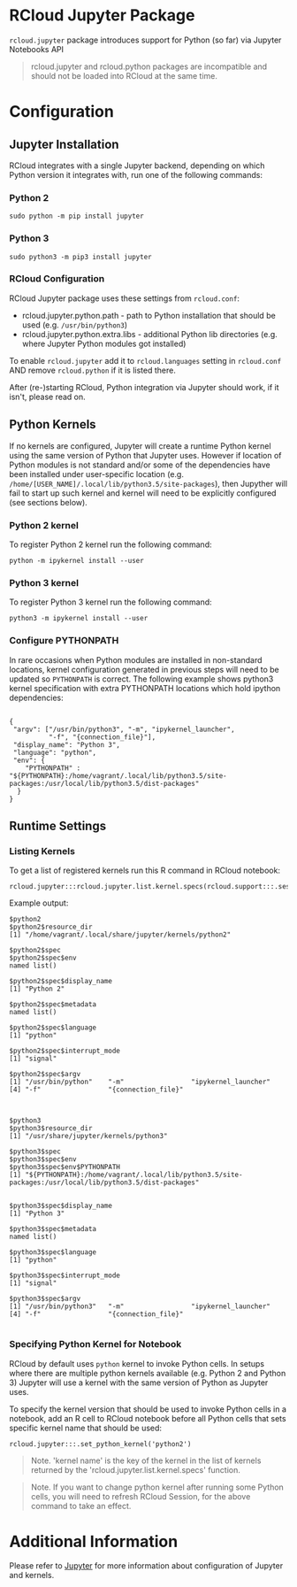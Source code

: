 # RCloud Jupyter Package

`rcloud.jupyter` package introduces support for Python (so far) via Jupyter Notebooks API

> rcloud.jupyter and rcloud.python packages are incompatible and should not be loaded into RCloud at the same time.

# Configuration

## Jupyter Installation

RCloud integrates with a single Jupyter backend, depending on which Python version it integrates with, run one of the following commands:

### Python 2

```{bash}
sudo python -m pip install jupyter
```

### Python 3

```{bash}
sudo python3 -m pip3 install jupyter
```

### RCloud Configuration

RCloud Jupyter package uses these settings from `rcloud.conf`:

 * rcloud.jupyter.python.path - path to Python installation that should be used (e.g. `/usr/bin/python3`)
 * rcloud.jupyter.python.extra.libs - additional Python lib directories (e.g. where Jupyter Python modules got installed)

To enable `rcloud.jupyter` add it to `rcloud.languages` setting in `rcloud.conf` AND remove `rcloud.python` if it is listed there.

After (re-)starting RCloud, Python integration via Jupyter should work, if it isn't, please read on.


## Python Kernels

If no kernels are configured, Jupyter will create a runtime Python kernel using the same version of Python that Jupyter uses. However if location of Python modules is not standard and/or some of the dependencies have been installed under user-specific location (e.g. `/home/[USER_NAME]/.local/lib/python3.5/site-packages`), then Jupyther will fail to start up such kernel and kernel will need to be explicitly configured (see sections below).



### Python 2 kernel

To register Python 2 kernel run the following command:

```{bash}
python -m ipykernel install --user
```

### Python 3 kernel

To register Python 3 kernel run the following command:

```{bash}
python3 -m ipykernel install --user
```

### Configure PYTHONPATH

In rare occasions when Python modules are installed in non-standard locations, kernel configuration generated in previous steps will need to be updated so `PYTHONPATH` is correct. The following example shows python3 kernel specification with extra PYTHONPATH locations which hold ipython dependencies:

```{json}

{
 "argv": ["/usr/bin/python3", "-m", "ipykernel_launcher",
          "-f", "{connection_file}"],
 "display_name": "Python 3",
 "language": "python",
 "env": {
    "PYTHONPATH" : "${PYTHONPATH}:/home/vagrant/.local/lib/python3.5/site-packages:/usr/local/lib/python3.5/dist-packages"
  }
}

```

## Runtime Settings

### Listing Kernels

To get a list of registered kernels run this R command in RCloud notebook:
```{R}
rcloud.jupyter:::rcloud.jupyter.list.kernel.specs(rcloud.support:::.session) 
```
Example output:
```{R}
$python2
$python2$resource_dir
[1] "/home/vagrant/.local/share/jupyter/kernels/python2"

$python2$spec
$python2$spec$env
named list()

$python2$spec$display_name
[1] "Python 2"

$python2$spec$metadata
named list()

$python2$spec$language
[1] "python"

$python2$spec$interrupt_mode
[1] "signal"

$python2$spec$argv
[1] "/usr/bin/python"    "-m"                 "ipykernel_launcher"
[4] "-f"                 "{connection_file}"



$python3
$python3$resource_dir
[1] "/usr/share/jupyter/kernels/python3"

$python3$spec
$python3$spec$env
$python3$spec$env$PYTHONPATH
[1] "${PYTHONPATH}:/home/vagrant/.local/lib/python3.5/site-packages:/usr/local/lib/python3.5/dist-packages"


$python3$spec$display_name
[1] "Python 3"

$python3$spec$metadata
named list()

$python3$spec$language
[1] "python"

$python3$spec$interrupt_mode
[1] "signal"

$python3$spec$argv
[1] "/usr/bin/python3"   "-m"                 "ipykernel_launcher"
[4] "-f"                 "{connection_file}"


```


### Specifying Python Kernel for Notebook

RCloud by default uses `python` kernel to invoke Python cells. In setups where there are multiple python kernels available (e.g. Python 2 and Python 3) Jupyter will use a kernel with the same version of Python as Jupyter uses.

To specify the kernel version that should be used to invoke Python cells in a notebook, add an R cell to RCloud notebook before all Python cells that sets specific kernel name that should be used:
```{R}
rcloud.jupyter:::.set_python_kernel('python2')
```
> Note.
> 'kernel name' is the key of the kernel in the list of kernels returned by the 'rcloud.jupyter.list.kernel.specs' function.


> Note. 
> If you want to change python kernel after running some Python cells, you will need to refresh RCloud Session, for the above command to take an effect.


# Additional Information

Please refer to [Jupyter](https://jupyter.readthedocs.io/en/latest/content-quickstart.html) for more information about configuration of Jupyter and kernels.


